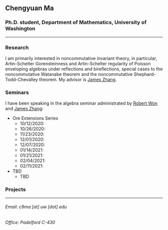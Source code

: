 ## Chengyuan Ma

### Ph.D. student, Department of Mathematics, University of Washington

---

### Research

I am primarily interested in noncommutative invariant theory, in particular, Artin-Schelter Gorensteinness and Artin-Schelter regularity of Poisson enveloping algebras under reflections and bireflections, special cases to the noncommutative Watanabe theorem and the noncommutative Shephard-Todd-Chevalley theorem. My advisor is [James Zhang](https://math.washington.edu/people/james-zhang).

### Seminars

I have been speaking in the algebra seminar administrated by [Robert Won](https://faculty.washington.edu/robwon/) and [James Zhang](https://math.washington.edu/people/james-zhang):

- Ore Extensions Series
  - 10/12/2020:
  - 10/26/2020:
  - 11/23/2020:
  - 12/01/2020:
  - 12/07/2020:
  - 01/14/2021:
  - 01/21/2021:
  - 02/04/2021:
  - 02/11/2021:
- TBD
  - TBD

### Projects



---

###### Email: c9ma [at] uw [dot] edu
###### Office: Padelford C-430
